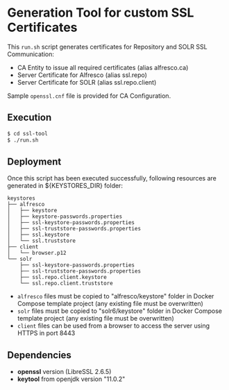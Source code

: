# Generation Tool for custom SSL Certificates

This `run.sh` script generates certificates for Repository and SOLR SSL Communication:

* CA Entity to issue all required certificates (alias alfresco.ca)
* Server Certificate for Alfresco (alias ssl.repo)
* Server Certificate for SOLR (alias ssl.repo.client)

Sample `openssl.cnf` file is provided for CA Configuration.

## Execution

```bash
$ cd ssl-tool
$ ./run.sh
```

## Deployment

Once this script has been executed successfully, following resources are generated in ${KEYSTORES_DIR} folder:

```
keystores
├── alfresco
│   ├── keystore
│   ├── keystore-passwords.properties
│   ├── ssl-keystore-passwords.properties
│   ├── ssl-truststore-passwords.properties
│   ├── ssl.keystore
│   └── ssl.truststore
├── client
│   └── browser.p12
└── solr
    ├── ssl-keystore-passwords.properties
    ├── ssl-truststore-passwords.properties
    ├── ssl.repo.client.keystore
    └── ssl.repo.client.truststore
```

* `alfresco` files must be copied to "alfresco/keystore" folder in Docker Compose template project (any existing file must be overwritten)
* `solr` files must be copied to "solr6/keystore" folder in Docker Compose template project  (any existing file must be overwritten)
* `client` files can be used from a browser to access the server using HTTPS in port 8443

## Dependencies

* **openssl** version (LibreSSL 2.6.5)
* **keytool** from openjdk version "11.0.2"
